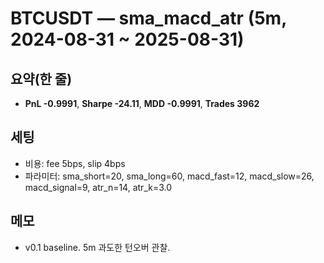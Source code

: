 # BTCUSDT — sma_macd_atr (5m, 2024-08-31 ~ 2025-08-31)

## 요약(한 줄)
- **PnL -0.9991**, **Sharpe -24.11**, **MDD -0.9991**, **Trades 3962**

## 세팅
- 비용: fee 5bps, slip 4bps
- 파라미터: sma_short=20, sma_long=60, macd_fast=12, macd_slow=26, macd_signal=9, atr_n=14, atr_k=3.0

## 메모
- v0.1 baseline. 5m 과도한 턴오버 관찰.
